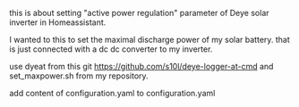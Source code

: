 this is about setting "active power regulation" parameter of Deye solar inverter in Homeassistant.

I wanted to this to set the maximal discharge power of my solar battery. that is just connected with a dc dc converter to my inverter.

use dyeat from this git https://github.com/s10l/deye-logger-at-cmd and set_maxpower.sh from my repository.

add content of configuration.yaml to configuration.yaml
